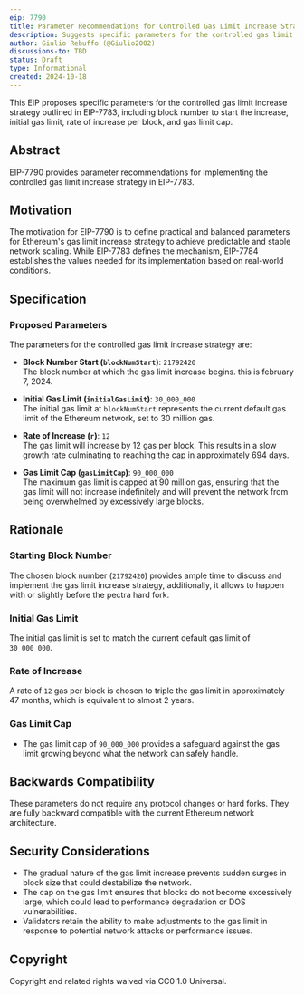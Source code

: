 ```yaml
---
eip: 7790  
title: Parameter Recommendations for Controlled Gas Limit Increase Strategy  
description: Suggests specific parameters for the controlled gas limit increase strategy introduced in EIP-7783.  
author: Giulio Rebuffo (@Giulio2002)
discussions-to: TBD
status: Draft  
type: Informational  
created: 2024-10-18  
---
```


This EIP proposes specific parameters for the controlled gas limit increase strategy outlined in EIP-7783, including block number to start the increase, initial gas limit, rate of increase per block, and gas limit cap.

## **Abstract**

EIP-7790 provides parameter recommendations for implementing the controlled gas limit increase strategy in EIP-7783.

## **Motivation**

The motivation for EIP-7790 is to define practical and balanced parameters for Ethereum's gas limit increase strategy to achieve predictable and stable network scaling. While EIP-7783 defines the mechanism, EIP-7784 establishes the values needed for its implementation based on real-world conditions.

## **Specification**

### **Proposed Parameters**

The parameters for the controlled gas limit increase strategy are:

- **Block Number Start (`blockNumStart`)**: `21792420`  
  The block number at which the gas limit increase begins. this is february 7, 2024.
  
- **Initial Gas Limit (`initialGasLimit`)**: `30_000_000`  
  The initial gas limit at `blockNumStart` represents the current default gas limit of the Ethereum network, set to 30 million gas.

- **Rate of Increase (`r`)**: `12`  
  The gas limit will increase by 12 gas per block. This results in a slow growth rate culminating to reaching the cap in approximately 694 days.

- **Gas Limit Cap (`gasLimitCap`)**: `90_000_000`  
  The maximum gas limit is capped at 90 million gas, ensuring that the gas limit will not increase indefinitely and will prevent the network from being overwhelmed by excessively large blocks.

## **Rationale**

### **Starting Block Number**

The chosen block number (`21792420`) provides ample time to discuss and implement the gas limit increase strategy, additionally, it allows to happen with or slightly before the pectra hard fork.
  
### **Initial Gas Limit**

The initial gas limit is set to match the current default gas limit of `30_000_000`.
  
### **Rate of Increase**

A rate of `12` gas per block is chosen to triple the gas limit in approximately 47 months, which is equivalent to almost 2 years.

### **Gas Limit Cap**

- The gas limit cap of `90_000_000` provides a safeguard against the gas limit growing beyond what the network can safely handle.

## **Backwards Compatibility**

These parameters do not require any protocol changes or hard forks. They are fully backward compatible with the current Ethereum network architecture.

## **Security Considerations**

- The gradual nature of the gas limit increase prevents sudden surges in block size that could destabilize the network.
- The cap on the gas limit ensures that blocks do not become excessively large, which could lead to performance degradation or DOS vulnerabilities.
- Validators retain the ability to make adjustments to the gas limit in response to potential network attacks or performance issues.

## **Copyright**

Copyright and related rights waived via CC0 1.0 Universal.

